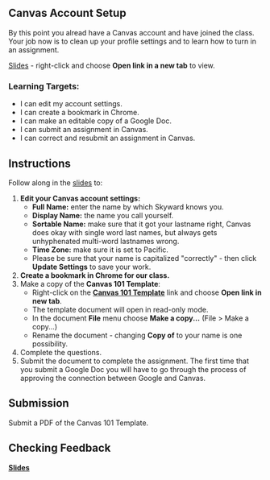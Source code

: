 [//]: # (<p><iframe src="https://douglasurner.github.io/Common/canvas/account-setup/" width="100%" height="666px"></iframe></p>)

## Canvas Account Setup

By this point you alread have a Canvas account and have joined the class. Your job now is to clean up your profile settings and to learn how to turn in an assignment.

[Slides](https://docs.google.com/presentation/d/1spbB4-bNs-KhIUOPYvUkgesD35kexxJEyeQwNuFKWwo/edit?usp=sharing) - right-click and choose **Open link in a new tab** to view.

### Learning Targets:

* I can edit my account settings.
* I can create a bookmark in Chrome.
* I can make an editable copy of a Google Doc.
* I can submit an assignment in Canvas.
* I can correct and resubmit an assignment in Canvas.

## Instructions

Follow along in the [slides](https://docs.google.com/presentation/d/1spbB4-bNs-KhIUOPYvUkgesD35kexxJEyeQwNuFKWwo/edit?usp=sharing) to:

1. **Edit your Canvas account settings:**
   - **Full Name:** enter the name by which Skyward knows you.
   - **Display Name:** the name you call yourself.
   - **Sortable Name:** make sure that it got your lastname right, Canvas does okay with single word last names, but always gets unhyphenated multi-word lastnames wrong.
   - **Time Zone:** make sure it is set to Pacific.
   - Please be sure that your name is capitalized "correctly" - then click **Update Settings** to save your work.
1. **Create a bookmark in Chrome for our class.**
1. Make a copy of the **Canvas 101 Template**:
   - Right-click on the **[Canvas 101 Template](https://docs.google.com/document/d/1caYrcNryLzI96mPzDU2imeCsXr9jOfTgvzzbSuyXGVQ/edit?usp=sharing)** link and choose **Open link in new tab**.
   - The template document will open in read-only mode.
   - In the document **File** menu choose **Make a copy...** (File > Make a copy...)
   - Rename the document - changing **Copy of** to your name is one possibility.
1. Complete the questions.
1. Submit the document to complete the assignment. The first time that you submit a Google Doc you will have to go through the process of approving the connection between Google and Canvas.

## Submission

Submit a PDF of the Canvas 101 Template.

## Checking Feedback

**[Slides](https://docs.google.com/presentation/d/1y9jbWEt1y7CTD44YNtyjzBZtnxzYQLMYCQABQy6PNUY/edit?usp=sharing)**
